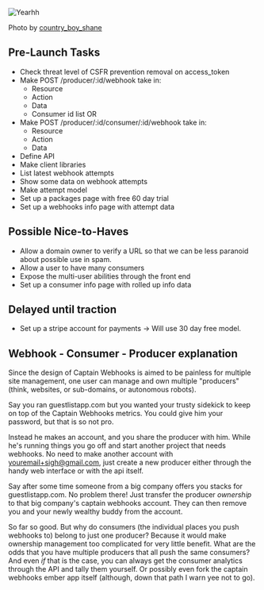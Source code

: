 ![Yearhh](http://farm4.staticflickr.com/3107/2820420847_fc3f8196cf_z.jpg)

Photo by [country_boy_shane](http://www.flickr.com/photos/shanegorski/)

## Pre-Launch Tasks
- Check threat level of CSFR prevention removal on access_token
- Make POST /producer/:id/webhook take in:
  - Resource
  - Action
  - Data
  - Consumer id list
OR
- Make POST /producer/:id/consumer/:id/webhook take in:
  - Resource
  - Action
  - Data
- Define API
- Make client libraries
- List latest webhook attempts
- Show some data on webhook attempts
- Make attempt model
- Set up a packages page with free 60 day trial
- Set up a webhooks info page with attempt data

## Possible Nice-to-Haves
- Allow a domain owner to verify a URL so that we can be less paranoid about possible use in spam.
- Allow a user to have many consumers
- Expose the multi-user abilities through the front end
- Set up a consumer info page with rolled up info data

## Delayed until traction
- Set up a stripe account for payments -> Will use 30 day free model.


## Webhook - Consumer - Producer explanation

Since the design of Captain Webhooks is aimed to be painless for
multiple site management, one user can manage and own multiple 
"producers" (think, websites, or sub-domains, or autonomous robots).

Say you ran guestlistapp.com but you wanted your trusty sidekick to
keep on top of the Captain Webhooks metrics. You could give him your
password, but that is so not pro.

Instead he makes an account, and you share the producer with him.
While he's running things you go off and start another project that
needs webhooks. No need to make another account with 
youremail+sigh@gmail.com, just create a new producer either through
the handy web interface or with the api itself.

Say after some time someone from a big company offers you stacks for
guestlistapp.com. No problem there! Just transfer the producer 
*ownership* to that big company's captain webhooks account. They can
then remove you and your newly wealthy buddy from the account.

So far so good. But why do consumers (the individual places you push 
webhooks to) belong to just one producer? Because it would make 
ownership management too complicated for very little benefit. What 
are the odds that you have multiple producers that all push the same
consumers? And even *if* that is the case, you can always get the 
consumer analytics through the API and tally them yourself. Or 
possibly even fork the captain webhooks ember app itself (although,
down that path I warn yee not to go).

